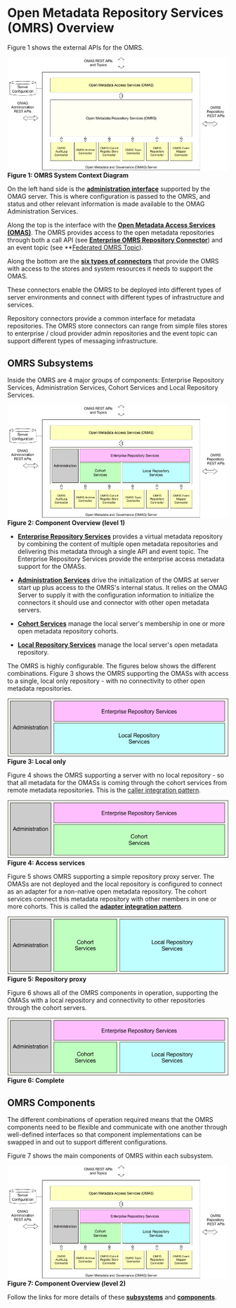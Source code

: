 <!-- SPDX-License-Identifier: Apache-2.0 -->

# Open Metadata Repository Services (OMRS) Overview

Figure 1 shows the external APIs for the OMRS.


![Figure 1](omrs-system-context-diagram.png)
**Figure 1: OMRS System Context Diagram**

On the left hand side is the **[administration interface](../../governance-servers/admin-services/README.md)** supported by the OMAG server.
This is where configuration is passed to the OMRS, and status and other
relevant information is made available to the OMAG Administration Services.

Along the top is the interface with the **[Open Metadata Access Services (OMAS)](../../access-services/README.md)**.
The OMRS provides access to the open metadata repositories
through both a call API (see **[Enterprise OMRS Repository Connector](component-descriptions/enterprise-repository-connector.md)**) and an event topic
(see **[Federated OMRS Topic](omrs-event-topic.md)).

Along the bottom are the **[six types of connectors](component-descriptions/connectors/README.md)** that
provide the OMRS with access to the stores and system resources it needs to support the OMAS.

These connectors enable the OMRS to be deployed into different
types of server environments and connect with different types
of infrastructure and services.

Repository connectors provide a common interface for metadata repositories.
The OMRS store connectors can range from simple files stores to
enterprise / cloud provider admin repositories and the event topic can
support different types of messaging infrastructure.


## OMRS Subsystems

Inside the OMRS are 4 major groups of components: Enterprise Repository Services, Administration Services,
Cohort Services and Local Repository Services.

![Figure 2](omrs-component-overview-level-1.png)
**Figure 2: Component Overview (level 1)**

* **[Enterprise Repository Services](subsystem-descriptions/enterprise-repository-services.md)** provides a virtual
metadata repository by combining the content of multiple open metadata
repositories and delivering this metadata through a single API and event topic.
The Enterprise Repository Services provide the enterprise access metadata
support for the OMASs.

* **[Administration Services](subsystem-descriptions/administration-services.md)** drive the
initialization of the OMRS at server start up plus access to the OMRS's
internal status.  It relies on the OMAG Server to supply it with the
configuration information to initialize the connectors it should use and
connector with other open metadata servers.

* **[Cohort Services](subsystem-descriptions/cohort-services.md)** manage the local
server's membership in one or more open metadata repository cohorts.

* **[Local Repository Services](subsystem-descriptions/local-repository-services.md)** manage the local
server's open metadata repository.

The OMRS is highly configurable.  The figures below shows the different combinations.
Figure 3 shows the OMRS supporting the OMASs with access to a single,
local only repository - with no connectivity to other open metadata repositories.

![Figure 3](omrs-role-local-only.png)
**Figure 3: Local only**

Figure 4 shows the OMRS supporting a server with no local repository - so that all
metadata for the OMASs is coming through the cohort services from remote metadata repositories.
This is the [caller integration pattern](../../../open-metadata-publication/website/open-metadata-integration-patterns/caller-integration-pattern.md).

![Figure 4](omrs-role-access-layer.png)
**Figure 4: Access services**

Figure 5 shows OMRS supporting a simple repository proxy server.
The OMASs are not deployed and the local repository is configured
to connect as an adapter for a non-native open metadata repository.
The cohort services connect this metadata repository with other
members in one or more cohorts.
This is called the **[adapter integration pattern](../../../open-metadata-publication/website/open-metadata-integration-patterns/adapter-integration-pattern.md)**.

![Figure 5](omrs-role-repository-proxy.png)
**Figure 5: Repository proxy**

Figure 6 shows all of the OMRS components in operation, supporting
the OMASs with a local repository and connectivity to other
repositories through the cohort servers.

![Figure 6](omrs-role-complete.png)
**Figure 6: Complete**


## OMRS Components

The different combinations of operation required means that the OMRS
components need to be flexible and communicate with one another through
well-defined interfaces so that component implementations can be swapped
in and out to support different configurations.

Figure 7 shows the main components of OMRS within each subsystem.

![Figure 7](omrs-component-overview-level-1.png)
**Figure 7: Component Overview (level 2)**

Follow the links for more details of 
these **[subsystems](subsystem-descriptions/README.md)**
and **[components](component-descriptions/README.md)**.

